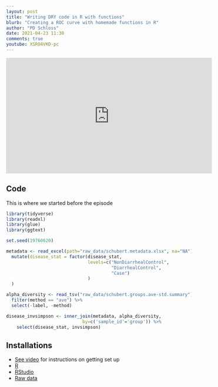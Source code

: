 ```yaml
---
layout: post
title: "Writing DRY code in R with functions"
blurb: "Creating a ROC curve with homemade functions in R"
author: "PD Schloss"
date: 2021-04-23 11:30
comments: true
youtube: XSRO4VKD-pc
---
```


<iframe style="margin: 0 auto;display:block;" width="560" height="315" src="https://www.youtube.com/embed/{{ page.youtube }}" frameborder="0" allow="accelerometer; autoplay; encrypted-media; gyroscope; picture-in-picture" allowfullscreen></iframe>


## Code

This is where we started before the episode

```R
library(tidyverse)
library(readxl)
library(glue)
library(ggtext)

set.seed(19760620)

metadata <- read_excel(path="raw_data/schubert.metadata.xlsx", na="NA") %>%
  mutate(disease_stat = factor(disease_stat,
                               levels=c("NonDiarrhealControl",
                                        "DiarrhealControl",
                                        "Case")
                               )
  )

alpha_diversity <- read_tsv("raw_data/schubert.groups.ave-std.summary") %>%
  filter(method == "ave") %>%
  select(-label, -method)

disease_invsimpson <- inner_join(metadata, alpha_diversity,
                             by=c('sample_id'='group')) %>%
	select(disease_stat, invsimpson)
```

## Installations

* [See video](https://www.youtube.com/watch?v=D6CunpqF04E) for instructions on getting set up
* [R](https://r-project.org)
* [RStudio](https://rstudio.com)
* [Raw data](https://github.com/riffomonas/raw_data/releases/latest)

